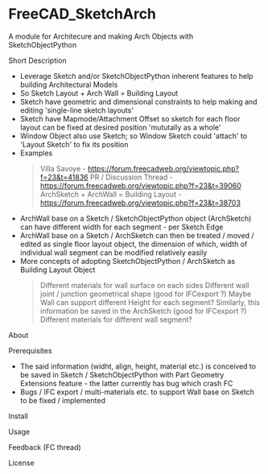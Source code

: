 # FreeCAD_SketchArch
A module for Architecure and making Arch Objects with SketchObjectPython


Short Description

- Leverage Sketch and/or SketchObjectPython inherent features to help building Architectural Models
- So Sketch Layout + Arch Wall = Building Layout
- Sketch have geometric and dimensional constraints to help making and editing 'single-line sketch layouts'
- Sketch have Mapmode/Attachment Offset so sketch for each floor layout can be fixed at desired position 'mututally as a whole'
- Window Object also use Sketch; so Window Sketch could 'attach' to 'Layout Sketch' to fix its position
- Examples
  > Villa Savoye - https://forum.freecadweb.org/viewtopic.php?f=23&t=41836
  > PR / Discussion Thread - https://forum.freecadweb.org/viewtopic.php?f=23&t=39060
  > ArchSketch + ArchWall = Building Layout - https://forum.freecadweb.org/viewtopic.php?f=23&t=38703
- ArchWall base on a Sketch / SketchObjectPython object (ArchSketch) can have different width for each segment - per Sketch Edge
- ArchWall base on a Sketch / ArchSketch can then be treated / moved / edited as single floor layout object, the dimension of which, width of individual wall segment can be modified relatively easily
- More concepts of adopting SketchObjectPython / ArchSketch as Building Layout Object
  > Different materials for wall surface on each sides
  > Different wall joint / junction geometrical shape
  (good for IFCexport ?) Maybe Wall can support different Height for each segment? Similarly, this information be saved in the ArchSketch
  > (good for IFCexport ?) Different materials for different wall segment?


About


Prerequisites
- The said information (widht, align, height, material etc.) is conceived to be saved in Sketch / SketchObjectPython with Part Geometry Extensions feature - the latter currently has bug which crash FC
- Bugs / IFC export / multi-materials etc. to support Wall base on Sketch to be fixed / implemented


Install


Usage


Feedback
(FC thread)


License
